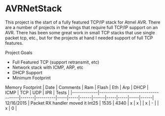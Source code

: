 # AVRNetStack

This project is the start of a fully featured TCP/IP stack for Atmel AVR. There are a number of projects in the wings that require full TCP/IP support on an AVR. There has been some great work in small TCP stacks that use single packet tcp, etc., but for the projects at hand I needed support of full TCP features. 

Project Goals
* Full Featured TCP (support retransmit, etc)
* Network stack with ICMP, ARP, etc
* DHCP Support
* Minimum Footprint


Memory Footprint
|  Date       | Comments |  Ram  |     Flash  |   Eth |  Arp |  DHCP | ICMP |  TCP |   UDP |  IPR |  Tests |
|-------------|-------------------------------------|-------|----------|-----|-----|------|------|-----|-----|-----|------|
 12/16/2015   | Packet RX handler moved it Int25    |  1535 |     4340 |  x  |  x  |      |   x  |  -  |     |  x  |    0 |
